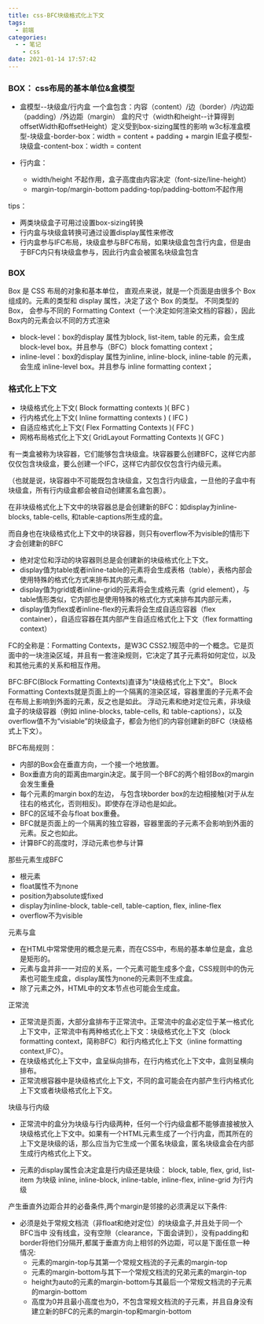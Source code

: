 ```yaml
---
title: css-BFC块级格式化上下文
tags:
  - 前端
categories:
  - - 笔记
    - css
date: 2021-01-14 17:57:42
---
```


### BOX： css布局的基本单位&盒模型

+ 盒模型--块级盒/行内盒
一个盒包含：内容（content）/边（border）/内边距（padding）/外边距（margin）
盒的尺寸（width和height--计算得到offsetWidth和offsetHeight）定义受到box-sizing属性的影响
w3c标准盒模型-块级盒-border-box：width = content + padding + margin
IE盒子模型-块级盒-content-box：width = content

+ 行内盒：
  + width/height 不起作用，盒子高度由内容决定（font-size/line-height）
  + margin-top/margin-bottom padding-top/padding-bottom不起作用

tips：

+ 两类块级盒子可用过设置box-sizing转换
+ 行内盒与块级盒转换可通过设置display属性来修改
+ 行内盒参与IFC布局，块级盒参与BFC布局，如果块级盒包含行内盒，但是由于BFC内只有块级盒参与，因此行内盒会被匿名块级盒包含

### BOX

Box 是 CSS 布局的对象和基本单位， 直观点来说，就是一个页面是由很多个 Box 组成的。元素的类型和 display 属性，决定了这个 Box 的类型。
不同类型的 Box， 会参与不同的 Formatting Context（一个决定如何渲染文档的容器），因此Box内的元素会以不同的方式渲染

+ block-level：box的display 属性为block, list-item, table 的元素，会生成 block-level box。并且参与（BFC）block fomatting context；
+ inline-level：box的display 属性为inline, inline-block, inline-table 的元素，会生成 inline-level box。并且参与 inline formatting context；

### 格式化上下文

+ 块级格式化上下文( Block formatting contexts )( BFC )
+ 行内格式化上下文( Inline formatting contexts ) ( IFC )
+ 自适应格式化上下文( Flex Formatting Contexts )( FFC )
+ 网格布局格式化上下文( GridLayout Formatting Contexts )( GFC )

有一类盒被称为块容器，它们能够包含块级盒。块容器要么创建BFC，这样它内部仅仅包含块级盒，要么创建一个IFC，这样它内部仅仅包含行内级元素。

（也就是说，块容器中不可能既包含块级盒，又包含行内级盒，一旦他的子盒中有块级盒，所有行内级盒都会被自动创建匿名盒包裹）。

在非块级格式化上下文中的块容器总是会创建新的BFC：如display为inline-blocks, table-cells, 和table-captions所生成的盒。

而自身也在块级格式化上下文中的块容器，则只有overflow不为visible的情形下才会创建新的BFC

+ 绝对定位和浮动的块容器则总是会创建新的块级格式化上下文。
+ display值为table或者inline-table的元素将会生成表格（table），表格内部会使用特殊的格式化方式来排布其内部元素。
+ display值为grid或者inline-grid的元素将会生成格元素（grid element），与table情形类似，它内部也是使用特殊的格式化方式来排布其内部元素，
+ display值为flex或者inline-flex的元素将会生成自适应容器（flex container），自适应容器在其内部产生自适应格式化上下文（flex formatting context）

FC的全称是：Formatting Contexts，是W3C CSS2.1规范中的一个概念。它是页面中的一块渲染区域，并且有一套渲染规则，它决定了其子元素将如何定位，以及和其他元素的关系和相互作用。

BFC:BFC(Block Formatting Contexts)直译为"块级格式化上下文"。
Block Formatting Contexts就是页面上的一个隔离的渲染区域，容器里面的子元素不会在布局上影响到外面的元素，反之也是如此。
浮动元素和绝对定位元素，非块级盒子的块级容器（例如 inline-blocks, table-cells, 和 table-captions），以及overflow值不为“visiable”的块级盒子，都会为他们的内容创建新的BFC（块级格式上下文）。

BFC布局规则：

+ 内部的Box会在垂直方向，一个接一个地放置。
+ Box垂直方向的距离由margin决定。属于同一个BFC的两个相邻Box的margin会发生重叠
+ 每个元素的margin box的左边， 与包含块border box的左边相接触(对于从左往右的格式化，否则相反)。即使存在浮动也是如此。
+ BFC的区域不会与float box重叠。
+ BFC就是页面上的一个隔离的独立容器，容器里面的子元素不会影响到外面的元素。反之也如此。
+ 计算BFC的高度时，浮动元素也参与计算

那些元素生成BFC

+ 根元素
+ float属性不为none
+ position为absolute或fixed
+ display为inline-block, table-cell, table-caption, flex, inline-flex
+ overflow不为visible

元素与盒

+ 在HTML中常常使用的概念是元素，而在CSS中，布局的基本单位是盒，盒总是矩形的。
+ 元素与盒并非一一对应的关系，一个元素可能生成多个盒，CSS规则中的伪元素也可能生成盒，display属性为none的元素则不生成盒。
+ 除了元素之外，HTML中的文本节点也可能会生成盒。

正常流

+ 正常流是页面，大部分盒排布于正常流中。正常流中的盒必定位于某一格式化上下文中，正常流中有两种格式化上下文：块级格式化上下文（block formatting context，简称BFC）和行内格式化上下文（inline formatting context,IFC）。
+ 在块级格式化上下文中，盒呈纵向排布，在行内格式化上下文中，盒则呈横向排布。
+ 正常流根容器中是块级格式化上下文，不同的盒可能会在内部产生行内格式化上下文或者块级格式化上下文。

块级与行内级

+ 正常流中的盒分为块级与行内级两种，任何一个行内级盒都不能够直接被放入块级格式化上下文中。如果有一个HTML元素生成了一个行内盒，而其所在的上下文是块级的话，那么应当为它生成一个匿名块级盒，匿名块级盒会在内部生成行内格式化上下文。

+ 元素的display属性会决定盒是行内级还是块级：
block, table, flex, grid, list-item 为块级
inline, inline-block, inline-table, inline-flex, inline-grid 为行内级

产生垂直外边距合并的必备条件,两个margin是邻接的必须满足以下条件:

+ 必须是处于常规文档流（非float和绝对定位）的块级盒子,并且处于同一个BFC当中
没有线盒，没有空隙（clearance，下面会讲到），没有padding和border将他们分隔开,都属于垂直方向上相邻的外边距，可以是下面任意一种情况:
  + 元素的margin-top与其第一个常规文档流的子元素的margin-top
  + 元素的margin-bottom与其下一个常规文档流的兄弟元素的margin-top
  + height为auto的元素的margin-bottom与其最后一个常规文档流的子元素的margin-bottom
  + 高度为0并且最小高度也为0，不包含常规文档流的子元素，并且自身没有建立新的BFC的元素的margin-top和margin-bottom
